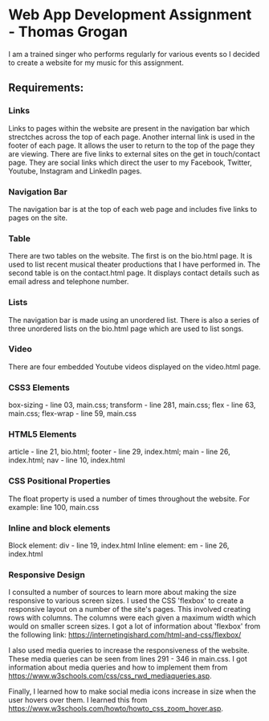 # Web App Development Assignment - Thomas Grogan

I am a trained singer who performs regularly for various events so I decided to create a website for my music for this assignment.

## Requirements:

### Links

Links to pages within the website are present in the navigation bar which strectches across the top of each page.
Another internal link is used in the footer of each page. It allows the user to return to the top of the page they are viewing.
There are five links to external sites on the get in touch/contact page. They are social links which direct the user to my Facebook, Twitter, Youtube, Instagram and LinkedIn pages.

### Navigation Bar

The navigation bar is at the top of each web page and includes five links to pages on the site.

### Table

There are two tables on the website. The first is on the bio.html page. It is used to list recent musical theater productions that I have performed in. 
The second table is on the contact.html page. It displays contact details such as email adress and telephone number. 

### Lists

The navigation bar is made using an unordered list. There is also a series of three unordered lists on the bio.html page which are used to list songs. 

### Video

There are four embedded Youtube videos displayed on the video.html page.

### CSS3 Elements

box-sizing - line 03, main.css; transform - line 281, main.css; flex - line 63, main.css; flex-wrap - line 59, main.css

### HTML5 Elements

article - line 21, bio.html; footer - line 29, index.html; main - line 26, index.html; nav - line 10, index.html

### CSS Positional Properties

The float property is used a number of times throughout the website. For example: line 100, main.css

### Inline and block elements

Block element: div - line 19, index.html
Inline element: em - line 26, index.html

### Responsive Design

I consulted a number of sources to learn more about making the size responsive to various screen sizes. 
I used the CSS 'flexbox' to create a responsive layout on a number of the site's pages. This involved creating rows with columns. The columns were each given a maximum width which would on smaller screen sizes. I got a lot of information about 'flexbox' from the following link: https://internetingishard.com/html-and-css/flexbox/

I also used media queries to increase the responsiveness of the website. These media queries can be seen from lines 291 - 346 in main.css. 
I got information about media queries and how to implement them from https://www.w3schools.com/css/css_rwd_mediaqueries.asp.

Finally, I learned how to make social media icons increase in size when the user hovers over them. I learned this from https://www.w3schools.com/howto/howto_css_zoom_hover.asp.
